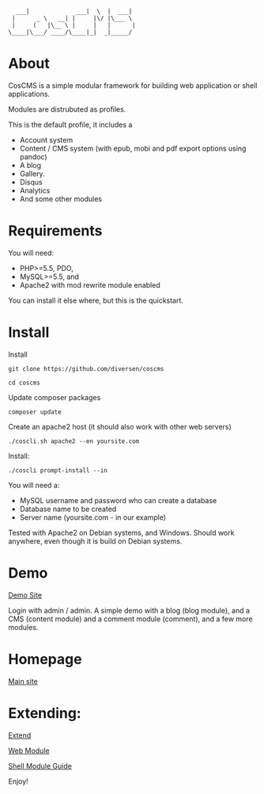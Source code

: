 
	  ___|             ___|  \  |  ___|  
	 |      _ \   __| |     |\/ |\___ \  
	 |     (   |\__ \ |     |   |      | 
	\____|\___/ ____/\____|_|  _|_____/  

# About

CosCMS is a simple modular framework for building web application or shell applications. 

Modules are distrubuted as profiles. 

This is the default profile, it includes a 

* Account system
* Content / CMS system (with epub, mobi and pdf export options using pandoc)
* A blog
* Gallery. 
* Disqus
* Analytics
* And some other modules 

# Requirements

You will need: 

* PHP>=5.5, PDO, 
* MySQL>=5.5, and 
* Apache2 with mod rewrite module enabled

You can install it else where, but this is the quickstart. 

# Install

Install

    git clone https://github.com/diversen/coscms

    cd coscms
    
Update composer packages
    
	composer update

Create an apache2 host (it should also work with other web servers)

	./coscli.sh apache2 --en yoursite.com

Install: 

    ./coscli prompt-install --in
    
You will need a: 

* MySQL username and password who can create a database
* Database name to be created
* Server name (yoursite.com - in our example)

Tested with Apache2 on Debian systems, and Windows. 
Should work anywhere, even though it is build on Debian systems.  

# Demo

[Demo Site](http://demo.coscms.org/) 

Login with admin / admin. A simple demo with a blog (blog module),
and a CMS (content module) and a comment module (comment), 
and a few more modules. 

# Homepage

[Main site](http://www.coscms.org)

# Extending: 

[Extend](http://www.coscms.org/content/article/view/40/Extend)

[Web Module](http://www.coscms.org/content/article/view/27/Web-Module-Guide)

[Shell Module Guide](http://www.coscms.org/content/article/view/60/Shell-Module-Guide)

Enjoy!
